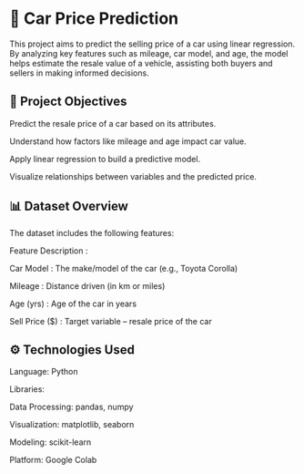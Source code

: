 # 🚗 Car Price Prediction
This project aims to predict the selling price of a car using linear regression. By analyzing key features such as mileage, car model, and age, the model helps estimate the resale value of a vehicle, assisting both buyers and sellers in making informed decisions.

## 📌 Project Objectives

Predict the resale price of a car based on its attributes.

Understand how factors like mileage and age impact car value.

Apply linear regression to build a predictive model.

Visualize relationships between variables and the predicted price.

## 📊 Dataset Overview

The dataset includes the following features:

Feature	Description :

Car Model  :	The make/model of the car (e.g., Toyota Corolla)

Mileage :	Distance driven (in km or miles)

Age (yrs) : 	Age of the car in years

Sell Price ($)	:  Target variable – resale price of the car



## ⚙️ Technologies Used

Language: Python

Libraries:

Data Processing: pandas, numpy

Visualization: matplotlib, seaborn

Modeling: scikit-learn

Platform:  Google Colab


